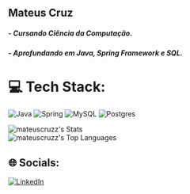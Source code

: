 ## Mateus Cruz

#####  - Cursando Ciência da Computação.<br/>
#####  - Aprofundando em Java, Spring Framework e SQL.<br/>

# 💻 Tech Stack:
![Java](https://img.shields.io/badge/java-%23ED8B00.svg?style=for-the-badge&logo=openjdk&logoColor=white) ![Spring](https://img.shields.io/badge/spring-%236DB33F.svg?style=for-the-badge&logo=spring&logoColor=white) ![MySQL](https://img.shields.io/badge/mysql-4479A1.svg?style=for-the-badge&logo=mysql&logoColor=white) ![Postgres](https://img.shields.io/badge/postgres-%23316192.svg?style=for-the-badge&logo=postgresql&logoColor=white) 

![mateuscruzz's Stats](https://github-readme-stats.vercel.app/api?username=mateuscruzz&theme=dark&show_icons=true&hide_border=false&count_private=true)<br/>
![mateuscruzz's Top Languages](https://github-readme-stats.vercel.app/api/top-langs/?username=mateuscruzz&theme=dark&show_icons=true&hide_border=false&layout=compact)


## 🌐 Socials:
[![LinkedIn](https://img.shields.io/badge/LinkedIn-%230077B5.svg?logo=linkedin&logoColor=white)](https://linkedin.com/in/mateus-cruz-646430231) 
